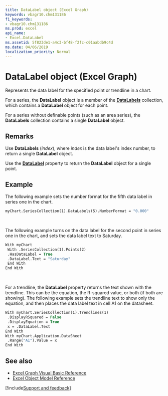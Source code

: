 ```yaml
---
title: DataLabel object (Excel Graph)
keywords: vbagr10.chm131186
f1_keywords:
- vbagr10.chm131186
ms.prod: excel
api_name:
- Excel.DataLabel
ms.assetid: 5f823de1-a4c3-bf48-f2fc-c01aabdb9c4d
ms.date: 04/06/2019
localization_priority: Normal
---
```



# DataLabel object (Excel Graph)

Represents the data label for the specified point or trendline in a chart. 

For a series, the **DataLabel** object is a member of the **[DataLabels](Excel.datalabels(collection).md)** collection, which contains a **DataLabel** object for each point. 

For a series without definable points (such as an area series), the **DataLabels** collection contains a single **DataLabel** object.


## Remarks

Use **DataLabels** (_index_), where _index_ is the data label's index number, to return a single **DataLabel** object.

Use the **[DataLabel](excel.datalabel-graph-property.md)** property to return the **DataLabel** object for a single point. 

## Example

The following example sets the number format for the fifth data label in series one in the chart.

```vb
myChart.SeriesCollection(1).DataLabels(5).NumberFormat = "0.000"
```

<br/>

The following example turns on the data label for the second point in series one in the chart, and sets the data label text to Saturday.

```vb
With myChart 
 With .SeriesCollection(1).Points(2) 
 .HasDataLabel = True 
 .DataLabel.Text = "Saturday" 
 End With 
End With
```

<br/>

For a trendline, the **DataLabel** property returns the text shown with the trendline. This can be the equation, the R-squared value, or both (if both are showing). The following example sets the trendline text to show only the equation, and then places the data label text in cell A1 on the datasheet.

```vb
With myChart.SeriesCollection(1).Trendlines(1) 
 .DisplayRSquared = False 
 .DisplayEquation = True 
 x = .DataLabel.Text 
End With 
With myChart.Application.DataSheet 
 .Range("A1").Value = x 
End With
```


## See also

- [Excel Graph Visual Basic Reference](overview/excel/graph-visual-basic-reference.md)
- [Excel Object Model Reference](overview/excel/object-model.md)

[!include[Support and feedback](~/includes/feedback-boilerplate.md)]